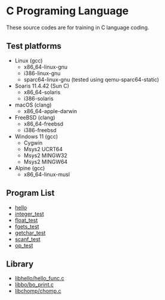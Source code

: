 # C Programing Language

These source codes are for training in C language coding.

## Test platforms

* Linux (gcc)
  * x86_64-linux-gnu
  * i386-linux-gnu
  * sparc64-linux-gnu (tested using qemu-sparc64-static)
* Soaris 11.4.42 (Sun C)
  * x86_64-solaris
  * i386-solaris
* macOS (clang)
  * x86_64-apple-darwin
* FreeBSD (clang)
  * x86_64-freebsd
  * i386-freebsd
* Windows 11 (gcc)
  * Cygwin
  * Msys2 UCRT64
  * Msys2 MINGW32
  * Msys2 MINGW64
* Alpine (gcc)
  * x86_64-linux-musl

## Program List

* [hello](hello/hello.c)
* [integer_test](datatypes/integer_test.c)
* [float_test](datatypes/float_test.c)
* [fgets_test](input/fgets_test.c)
* [getchar_test](input/getchar_test.c)
* [scanf_test](input/scanf_test.c)
* [op_test](operator/op_test.c)

## Library

* [libhello/hello_func.c](libhello/src/hello_func.c)
* [libbo/bo_print.c](libbo/src/bo_print.c)
* [libchomp/chomp.c](libchomp/src/chomp.c)
